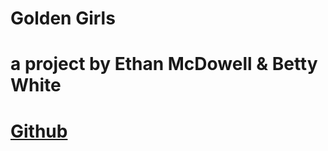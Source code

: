 
  
  
  # Golden Girls
  # a project by Ethan McDowell & Betty White
  # <a href='https://github.com/ethanrmcdowell'>Github</a>






